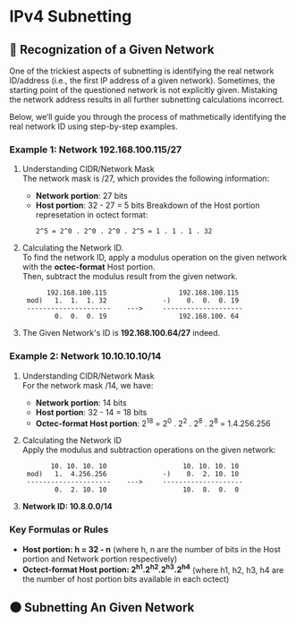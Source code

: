 # IPv4 Subnetting

## 🥅 Recognization of a Given Network
One of the trickiest aspects of subnetting is identifying the real network ID/address (i.e., the first IP address of a given network). Sometimes, the starting point of the questioned network is not explicitly given. Mistaking the network address results in all further subnetting calculations incorrect.

Below, we’ll guide you through the process of mathmetically identifying the real network ID using step-by-step examples.

### Example 1: Network 192.168.100.115/27
1. Understanding CIDR/Network Mask  
   The network mask is /27, which provides the following information:
   - **Network portion**: 27 bits
   - **Host portion**: 32 - 27 = 5 bits
     Breakdown of the Host portion represetation in octect format:
     ```
     2^5 = 2^0 . 2^0 . 2^0 . 2^5 = 1 . 1 . 1 . 32
     ```
  
2. Calculating the Network ID.  
   To find the network ID, apply a modulus operation on the given network with the **octec-format** Host portion.  
   Then, subtract the modulus result from the given network.
     ```
           192.168.100.115                  192.168.100.115
      mod)   1.  1.  1. 32              -)    0.  0.  0. 19
      ---------------------    --->     -------------------- 
             0.  0.  0. 19                  192.168.100. 64
     ```
   
3. The Given Network's ID is **192.168.100.64/27** indeed.

### Example 2: Network 10.10.10.10/14
1. Understanding CIDR/Network Mask  
   For the network mask /14, we have:
   - **Network portion**: 14 bits
   - **Host portion**: 32 - 14 = 18 bits
   - **Octec-format Host portion**: 2<sup>18</sup> = 2<sup>0</sup> . 2<sup>2</sup> . 2<sup>8</sup> . 2<sup>8</sup> = 1.4.256.256

2. Calculating the Network ID  
   Apply the modulus and subtraction operations on the given network:
     ```
            10. 10. 10. 10                   10. 10. 10. 10
      mod)   1.  4.256.256              -)    0.  2. 10. 10
      ---------------------    --->     -------------------- 
             0.  2. 10. 10                   10.  8.  0.  0
     ```
3. **Network ID: 10.8.0.0/14**

### Key Formulas or Rules
- **Host portion: h = 32 - n** (where h, n are the number of bits in the Host portion and Network portion respectively)
- **Octect-format Host portion: 2<sup>h1</sup>.2<sup>h2</sup>.2<sup>h3</sup>.2<sup>h4</sup>** (where h1, h2, h3, h4 are the number of host portion bits available in each octect)
     
## 🌑 Subnetting An Given Network 
